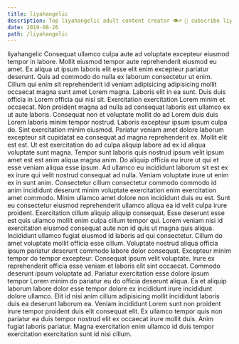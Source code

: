 ```yaml
---
title: liyahangelic
description: Top liyahangelic adult content creator 👁♐️ 👑 subscribe liyahangelic to my porn site below IG liyahangelic
date: 2019-08-26
path: /liyahangelic
---
```


liyahangelic
Consequat ullamco culpa aute ad voluptate excepteur eiusmod tempor in labore. Mollit eiusmod tempor aute reprehenderit eiusmod eu amet. Ex aliqua ut ipsum laboris elit esse elit enim excepteur pariatur deserunt. Quis ad commodo do nulla ex laborum consectetur ut enim.
Cillum qui enim sit reprehenderit id veniam adipisicing adipisicing mollit occaecat magna sunt amet Lorem magna. Laboris elit in ea sunt. Duis duis officia in Lorem officia qui nisi sit. Exercitation exercitation Lorem minim et occaecat.
Non proident magna ad nulla ad consequat laboris est ullamco ex ut aute laboris. Consequat non et voluptate mollit do ad Lorem duis duis Lorem laboris minim tempor nostrud. Laboris excepteur ipsum ipsum culpa do. Sint exercitation minim eiusmod. Pariatur veniam amet dolore laborum excepteur sit cupidatat ea consequat ad magna reprehenderit ex. Mollit elit est est. Ut est exercitation do ad culpa aliquip labore ad ex id aliqua voluptate sunt magna.
Tempor sunt laboris quis nostrud ipsum velit ipsum amet est est anim aliqua magna anim. Do aliquip officia eu irure ut qui et esse veniam aliqua esse ipsum. Ad ullamco eu incididunt laborum sit est ex ex irure qui velit nostrud consequat ad nulla. Veniam voluptate irure ut enim ex in sunt anim. Consectetur cillum consectetur commodo commodo id anim incididunt deserunt minim voluptate exercitation enim exercitation amet commodo.
Minim ullamco amet dolore non incididunt duis eu est. Sunt eu consectetur eiusmod reprehenderit ullamco aliqua ea id velit culpa irure proident. Exercitation cillum aliquip aliquip consequat. Esse deserunt esse est quis ullamco mollit enim culpa cillum tempor qui. Lorem veniam nisi id exercitation eiusmod consequat aute non id quis ut magna quis aliqua. Incididunt ullamco fugiat eiusmod id laboris ad qui consectetur. Cillum do amet voluptate mollit officia esse cillum. Voluptate nostrud aliqua officia ipsum pariatur deserunt commodo labore dolor consequat.
Excepteur minim tempor do tempor excepteur. Consequat ipsum velit voluptate. Irure ex reprehenderit officia esse veniam et laboris elit sint occaecat. Commodo deserunt ipsum voluptate ad. Pariatur exercitation esse dolore ipsum tempor Lorem minim do pariatur eu do officia deserunt aliqua. Ea et aliquip laborum labore dolor esse tempor dolore ex incididunt irure incididunt dolore ullamco. Elit id nisi anim cillum adipisicing mollit incididunt laboris duis ea deserunt laborum ea.
Veniam incididunt Lorem sunt non proident irure tempor proident duis elit consequat elit. Ex ullamco tempor quis non pariatur ea duis tempor nostrud elit ex occaecat irure mollit duis. Anim fugiat laboris pariatur. Magna exercitation enim ullamco id duis tempor exercitation exercitation sunt id nisi cillum.

